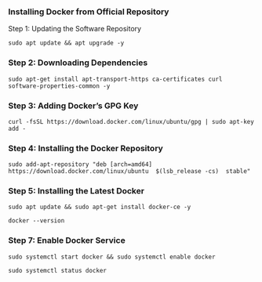 ### Installing Docker from Official Repository
Step 1: Updating the Software Repository
```
sudo apt update && apt upgrade -y
```
### Step 2: Downloading Dependencies
```
sudo apt-get install apt-transport-https ca-certificates curl software-properties-common -y
```
### Step 3: Adding Docker’s GPG Key
```
curl -fsSL https://download.docker.com/linux/ubuntu/gpg | sudo apt-key add -
```
### Step 4: Installing the Docker Repository
```
sudo add-apt-repository "deb [arch=amd64] https://download.docker.com/linux/ubuntu  $(lsb_release -cs)  stable"
```
### Step 5: Installing the Latest Docker
```
sudo apt update && sudo apt-get install docker-ce -y
```
```
docker --version
```
### Step 7: Enable Docker Service 
```
sudo systemctl start docker && sudo systemctl enable docker
```
```
sudo systemctl status docker
```
